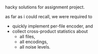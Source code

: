 hacky solutions for assignment project.

as far as i could recall, we were required to

 - quickly implement per-file encoder, and
 - collect cross-product statistics about
    * all files,
    * all encodings,
    * all noise levels.
